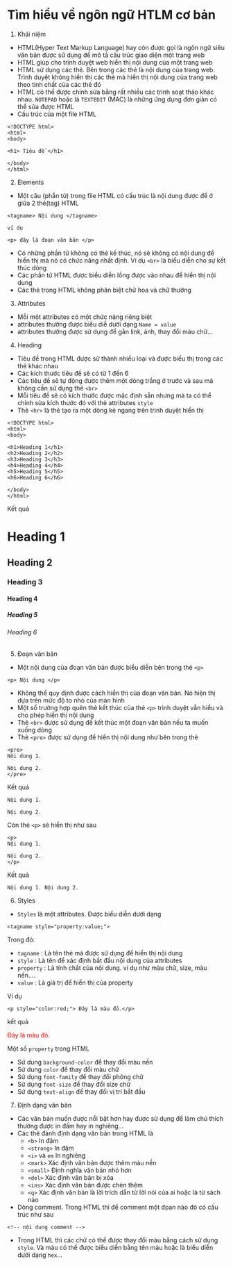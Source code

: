 # Tìm hiểu về ngôn ngữ HTLM cơ bản
1. Khái niệm
* HTML(Hyper Text Markup Language) hay còn được gọi là ngôn ngữ siêu văn bản được sử dụng để mô tả cấu trúc giao diện một trang web 
* HTML giúp cho trình duyệt web hiển thị nội dung của một trang web
* HTML sử dụng các thẻ. Bên trong các thẻ là nội dung của trang web. Trình duyệt không hiển thị các thẻ mà hiển thị nội dung của trang web theo tính chất của các thẻ đó
* HTML có thể được chỉnh sửa bằng rất nhiều các trình soạt thảo khác nhau. `NOTEPAD` hoặc là `TEXTEDIT` (MAC) là những ứng dụng đơn giản có thể sửa được HTML
* Cấu trúc của một file HTML 
```
<!DOCTYPE html>
<html>
<body>

<h1> Tiêu đề </h1>

</body>
</html>
```

2. Elements 
* Một câu (phần tử) trong file HTML có cấu trúc là nội dung được để ở giữa 2 thẻ(tag) HTML 
```
<tagname> Nội dung </tagname>

ví dụ 

<p> đây là đoạn văn bản </p>
```

* Có những phần tử không có thẻ kế thúc, nó sẽ không có nội dung để hiển thị mà nó có chức năng nhất định. Ví dụ `<br>` là biểu diễn cho sự kết thúc dòng 
* Các phần tử HTML được biểu diễn lồng được vào nhau để hiển thị nội dung 
* Các thẻ trong HTML không phân biệt chữ hoa và chữ thường 

3. Attributes
* Mỗi một attributes có một chức năng riêng biệt 
* attributes thường được biểu diễ dưới dạng `Name = value` 
* attributes thường được sử dụng để gắn link, ảnh, thay đổi màu chữ... 

4. Heading 
- Tiêu đề trong HTML được sử thành nhiều loại và được biểu thị trong các thẻ khác nhau 
- Các kích thước tiêu đề sẽ có từ 1 đến 6 
- Các tiêu đề sẽ tự động được thêm một dòng trắng ở trước và sau mà không cần sử dụng thẻ `<br>`
- Mỗi tiêu đề sẽ có kích thước được mặc định sẵn nhưng mà ta có thể chỉnh sửa kích thước đó với thẻ attributes `style`
- Thẻ `<hr>` là thẻ tạo ra một dòng kẻ ngang trên trình duyệt hiển thị
```
<!DOCTYPE html>
<html>
<body>

<h1>Heading 1</h1>
<h2>Heading 2</h2>
<h3>Heading 3</h3>
<h4>Heading 4</h4>
<h5>Heading 5</h5>
<h6>Heading 6</h6>

</body>
</html>
```
Kết quả 

# Heading 1
## Heading 2
### Heading 3
#### Heading 4
##### Heading 5
###### Heading 6

5. Đoạn văn bản 
- Một nội dung của đoạn văn bản được biểu diễn bên trong thẻ `<p>`
```
<p> Nội dung </p>
```
- Không thể quy định được cách hiển thị của đoạn văn bản. Nó hiện thị dựa trên mức độ to nhỏ của màn hình
- Một số trường hợp quên thẻ kết thúc của thẻ `<p>` trình duyệt vẫn hiểu và cho phép hiển thị nội dung 
- Thẻ `<br>` được sử dụng để kết thúc một đoạn văn bản nếu ta muốn xuống dòng 
- Thẻ `<pre>` được sử dụng để hiển thị nội dung như bên trong thẻ 
```
<pre>
Nội dung 1.

Nội dung 2.
</pre>
```
Kết quả 
```
Nội dung 1.

Nội dung 2.
```
Còn thẻ `<p>` sẽ hiển thị như sau 
```
<p>
Nội dung 1.

Nội dung 2.
</p>
```
Kết quả 
```
Nội dung 1. Nội dung 2.
``` 
6. Styles 
- `Styles` là một attributes. Được biểu diễn dưới dạng 
```
<tagname style="property:value;">
```
Trong đó: 
- `tagname` : Là tên thẻ mà được sử dụng để hiển thị nội dung 
- `style` : Là tên để xác định bắt đầu nội dung của attributes
- `property` : Là tính chất của nội dung. ví dụ như màu chữ, size, màu nền....
- `value` : Là giá trị để hiển thị của property

Ví dụ 
```
<p style="color:red;"> Đây là màu đỏ.</p>
```
kết quả 

<font color="red"> Đây là màu đỏ. </font>

Một số `property` trong HTML
- Sử dung `background-color` để thay đổi màu nền
- Sử dung `color` để thay đổi màu chữ 
- Sử dụng `font-family` để thay đổi phông chữ
- Sử dụng `font-size` để thay đổi size chữ
- Sử dụng `text-align` để thay đổi vị trí bắt đầu 

7. Định dạng văn bản 
- Các văn bản muốn được nổi bật hơn hay được sử dụng để làm chú thích thường được in đấm hay in nghiêng...
- Các thẻ đánh định dạng văn bản trong HTML là 
    - `<b>` In đậm 
    - `<strong>` In đậm 
    - `<i>` và `em` In nghiêng 
    - `<mark>` Xác định văn bản được thêm màu nền 
    - `<small>` Định nghĩa văn bản nhỏ hơn 
    - `<del>` Xác định văn bản bị xóa 
    - `<ins>` Xác định văn bản được chèn thêm 
    - `<q>` Xác định văn bản là lời trích dẫn từ lời nói của ai hoặc là từ sách nào
- Dòng comment. Trong HTML thì để comment một đọan nào đó có cấu trúc như sau 
```
<!-- nội dung comment -->
```
- Trong HTML thì các chữ có thể được thay đổi màu bằng cách sử dụng `style`. Và màu có thể được biểu diễn bằng tên màu hoặc là biểu diễn dưới dạng `hex`...
